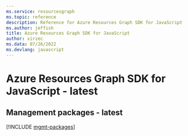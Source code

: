 ```yaml
---
ms.service: resourcesgraph
ms.topic: reference
description: Reference for Azure Resources Graph SDK for JavaScript
ms.author: jeffish
title: Azure Resources Graph SDK for JavaScript
author: xirzec
ms.data: 07/26/2022
ms.devlang: javascript
---
```

# Azure Resources Graph SDK for JavaScript - latest

## Management packages - latest
[!INCLUDE [mgmt-packages](resources-graph-mgmt-index.md)]